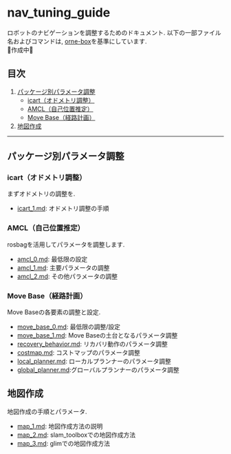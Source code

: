 # nav_tuning_guide
ロボットのナビゲーションを調整するためのドキュメント. 以下の一部ファイル名およびコマンドは, [orne-box](https://github.com/open-rdc/orne-box)を基準にしています.  
🚧作成中🚧  

## 目次

1. [パッケージ別パラメータ調整](#パッケージ別パラメータ調整)  
   - [icart（オドメトリ調整）](#icartオドメトリ調整) 
   - [AMCL（自己位置推定）](#amcl自己位置推定)  
   - [Move Base（経路計画）](#move-base経路計画)  
2. [地図作成](#地図作成)   

---

## パッケージ別パラメータ調整
### icart（オドメトリ調整）
まずオドメトリの調整を.  
- [icart_1.md](./icart/icart_1.md): オドメトリ調整の手順

### AMCL（自己位置推定）
rosbagを活用してパラメータを調整します.  
- [amcl_0.md](./amcl/amcl_0.md): 最低限の設定
- [amcl_1.md](./amcl/amcl_1.md): 主要パラメータの調整
- [amcl_2.md](./amcl/amcl_2.md): その他パラメータの調整

### Move Base（経路計画）
Move Baseの各要素の調整と設定. 
- [move_base_0.md](./move_base/move_base_0.md): 最低限の調整/設定
- [move_base_1.md](./move_base/move_base_1.md): Move Baseの土台となるパラメータ調整
- [recovery_behavior.md](./move_base/recovery_behavior.md): リカバリ動作のパラメータ調整
- [costmap.md](./move_base/costmap.md): コストマップのパラメータ調整
- [local_planner.md](./move_base/local_planner.md): ローカルプランナーのパラメータ調整
- [global_planner.md](./move_base/global_planner.md):グローバルプランナーのパラメータ調整

## 地図作成
地図作成の手順とパラメータ. 
- [map_1.md](./map/map_1.md): 地図作成方法の説明
- [map_2.md](./map/map_2.md): slam_toolboxでの地図作成方法
- [map_3.md](./map/map_3.md): glimでの地図作成方法